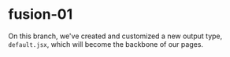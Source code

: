 # fusion-01

On this branch, we've created and customized a new output type, `default.jsx`, which will become the backbone of our pages.

